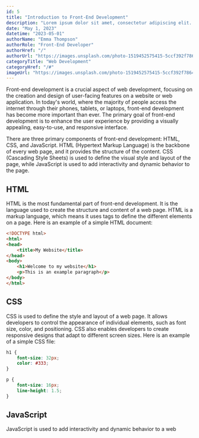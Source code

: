 ```yaml
---
id: 5
title: "Introduction to Front-End Development"
description: "Lorem ipsum dolor sit amet, consectetur adipiscing elit. Mauris euismod eros augue, vel mollis quam fringilla in. Vivamus eleifend est a odio bibendum, sit amet sollicitudin velit suscipit. Sed in tellus quis mi pellentesque suscipit."
date: "May 1, 2023"
datetime: "2023-05-01"
authorName: "Emma Thompson"
authorRole: "Front-End Developer"
authorHref: "/"
authorUrl: "https://images.unsplash.com/photo-1519452575415-5ccf392f7864?ixlib=rb-4.0.3&ixid=MnwxMjA3fDB8MHxzZWFyY2h8MTB8fGZyb250JTIwZW5kJTIwZGV2ZWxvcGVyfGVufDB8fDB8fA%3D%3D&auto=format&fit=crop&w=500&q=60"
categoryTitle: "Web Development"
categoryHref: "/#"
imageUrl: "https://images.unsplash.com/photo-1519452575415-5ccf392f7864?ixlib=rb-4.0.3&ixid=MnwxMjA3fDB8MHxzZWFyY2h8MTB8fGZyb250JTIwZW5kJTIwZGV2ZWxvcGVyfGVufDB8fDB8fA%3D%3D&auto=format&fit=crop&w=500&q=60"
---
```


Front-end development is a crucial aspect of web development, focusing on the creation and design of user-facing features on a website or web application. In today's world, where the majority of people access the internet through their phones, tablets, or laptops, front-end development has become more important than ever. The primary goal of front-end development is to enhance the user experience by providing a visually appealing, easy-to-use, and responsive interface.

There are three primary components of front-end development: HTML, CSS, and JavaScript. HTML (Hypertext Markup Language) is the backbone of every web page, and it provides the structure of the content. CSS (Cascading Style Sheets) is used to define the visual style and layout of the page, while JavaScript is used to add interactivity and dynamic behavior to the page.

## HTML

HTML is the most fundamental part of front-end development. It is the language used to create the structure and content of a web page. HTML is a markup language, which means it uses tags to define the different elements on a page. Here is an example of a simple HTML document:

```html
<!DOCTYPE html>
<html>
<head>
	<title>My Website</title>
</head>
<body>
	<h1>Welcome to my website</h1>
	<p>This is an example paragraph</p>
</body>
</html>
```

## CSS

CSS is used to define the style and layout of a web page. It allows developers to control the appearance of individual elements, such as font size, color, and positioning. CSS also enables developers to create responsive designs that adapt to different screen sizes. Here is an example of a simple CSS file:

```css
h1 {
	font-size: 32px;
	color: #333;
}

p {
	font-size: 16px;
	line-height: 1.5;
}
```

## JavaScript

JavaScript is used to add interactivity and dynamic behavior to a web